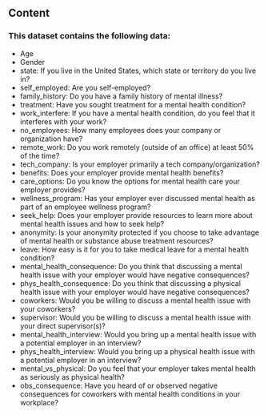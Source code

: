 ## Content
### This dataset contains the following data:

* Age
* Gender
* state: If you live in the United States, which state or territory do you live in?
* self_employed: Are you self-employed?
* family_history: Do you have a family history of mental illness?
* treatment: Have you sought treatment for a mental health condition?
* work_interfere: If you have a mental health condition, do you feel that it interferes with your work?
* no_employees: How many employees does your company or organization have?
* remote_work: Do you work remotely (outside of an office) at least 50% of the time?
* tech_company: Is your employer primarily a tech company/organization?
* benefits: Does your employer provide mental health benefits?
* care_options: Do you know the options for mental health care your employer provides?
* wellness_program: Has your employer ever discussed mental health as part of an employee wellness program?
* seek_help: Does your employer provide resources to learn more about mental health issues and how to seek help?
* anonymity: Is your anonymity protected if you choose to take advantage of mental health or substance abuse treatment resources?
* leave: How easy is it for you to take medical leave for a mental health condition?
* mental_health_consequence: Do you think that discussing a mental health issue with your employer would have negative consequences?
* phys_health_consequence: Do you think that discussing a physical health issue with your employer would have negative consequences?
* coworkers: Would you be willing to discuss a mental health issue with your coworkers?
* supervisor: Would you be willing to discuss a mental health issue with your direct supervisor(s)?
* mental_health_interview: Would you bring up a mental health issue with a potential employer in an interview?
* phys_health_interview: Would you bring up a physical health issue with a potential employer in an interview?
* mental_vs_physical: Do you feel that your employer takes mental health as seriously as physical health?
* obs_consequence: Have you heard of or observed negative consequences for coworkers with mental health conditions in your workplace?

